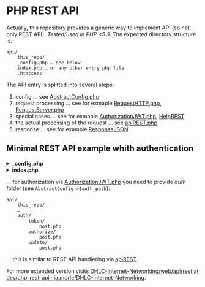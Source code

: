 # PHP REST API
Actually, this repository provides a generic way to implement API (so not only REST API). *Tested/used in PHP <5.3*.
The expected directory structure is:
```
api/
	this_repo/
	_config.php … see below
	index.php … or any other entry php file
	.htaccess
```
The API entry is splitted into several steps:
1. config … see [AbstractConfig.php](./AbstractConfig.php)
1. request processing … see for exmaple [RequestHTTP.php](./RequestHTTP.php), [RequestServer.php](./RequestServer.php)
1. special cases … see for exmaple [AuthorizationJWT.php](./AuthorizationJWT.php), [HelpREST](./HelpREST.php)
1. the actual processing of the request … see [apiREST.php](./apiREST.php)
1. response … see for example [ResponseJSON](./ResponseJSON.php)

## Minimal REST API example whith authentication
<details>
<summary><b>&lowbar;config.php</b></summary>

```php
<?php
/* import { AbstractConfig } from */require_once '_internal/AbstractConfig.php';
class config extends AbstractConfig{
	public $secret= 'secret for authentication/authorization';
	/** Result of authentication */
	public $client;
	public $requires_once= array(
		'../../kernel/kernel.php',
		'../utils/inc.db_utils.php'
	);
	public $versions= array(
		'warty-warthog',
		'hoary-hedgehog',
		'dapper-drake'
	);
}
```
</details>
<details>
<summary><b>index.php</b></summary>

```php
<?php
/* import { Config } from */require_once '_config.php';
$config= new config();
$config->api_url= 'https://'.$_SERVER['HTTP_HOST'].'/api/rest';
/* import { Request } */require_once '_internal/RequestHTTP.php';
$request= new Request($config);
// api logging if needed, see later
/* import { Response } */require_once '_internal/ResponseJSON.php';
$response= new Response($request);
// special help endpoints, see later
/* import { Authorization } */require_once '_internal/AuthorizationJWT.php';
$auth= new Authorization($config, $request, $response);
$config->client= $auth->jwt_playload;

/* import { api } */require_once '_internal/apiREST.php';
$response->phase('[2] Request processing');
					 try{	 return $response->success(api($config, $request)); }
catch(\Exception $error){	 return $response->error($error); }
```
</details>

… for authorization via [AuthorizationJWT.php](./AuthorizationJWT.php) you need to provide *auth* folder (see `AbstractConfig->$auth_path`):

```
api/
	this_repo/
	…
	auth/
		token/
			post.php
		authorize/
			post.php
		update/
			post.php
```
… this is similar to REST API handlering via [apiREST](./apiREST.php).

For more extended version visits [DHLC-Internet-Networking/web/api/rest at dev/php_rest_api · jaandrle/DHLC-Internet-Networking](https://github.com/jaandrle/DHLC-Internet-Networking/tree/dev/php_rest_api/web/api/rest).
